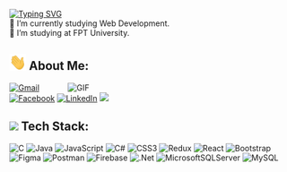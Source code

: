 [![Typing SVG](https://readme-typing-svg.demolab.com?font=Fira+Code&duration=3000&pause=500&color=F7A246&center=true&vCenter=true&multiline=true&width=435&height=59&lines=Hi+there+%2C+I'm+Viet+Hoang+.;+Welcome+to+my+Github)](https://git.io/typing-svg)
<br>
🌱 I’m currently studying Web Development.
<br>
📓 I’m studying at FPT University.<br>
## <img src="https://raw.githubusercontent.com/ABSphreak/ABSphreak/master/gifs/Hi.gif" width="30"/> About Me:

<img align="right" alt="GIF" src="https://media1.giphy.com/media/RcsonxhFOqAdOiHeWB/giphy.gif?cid=790b76116641677651659ede8279ab2d88df3f25198527c3&rid=giphy.gif&ct=s" width="400"/>

[![Gmail](https://img.shields.io/twitter/url?label=Gmail&logo=gmail&url=https://gmail.com)](mailto:anhdung19022001@gmail.com)
[![Facebook](https://img.shields.io/badge/Facebook-%231877F2.svg?logo=Facebook&logoColor=white)](https://www.facebook.com/profile.php?id=100064799041817) 
[![LinkedIn](https://img.shields.io/badge/LinkedIn-%230077B5.svg?logo=linkedin&logoColor=white)](https://www.linkedin.com/in/%C4%91%E1%BB%97-ho%C3%A0ng-97ba26246/)
[![](https://visitcount.itsvg.in/api?id=LeXuanDai0307&icon=5&color=0)](https://visitcount.itsvg.in)

## <img src="https://media2.giphy.com/media/2T02P8FGz2qsqhteML/giphy.gif?cid=ecf05e476pvg2g21rb3e7b835og762t1uhp2ncwazufmg62c&rid=giphy.gif&ct=s" width="30"> Tech Stack:
![C](https://img.shields.io/badge/c-%2300599C.svg?style=for-the-badge&logo=c&logoColor=white) ![Java](https://img.shields.io/badge/java-%23ED8B00.svg?style=for-the-badge&logo=java&logoColor=white) ![JavaScript](https://img.shields.io/badge/javascript-%23323330.svg?style=for-the-badge&logo=javascript&logoColor=%23F7DF1E) ![C#](https://img.shields.io/badge/c%23-%23239120.svg?style=for-the-badge&logo=c-sharp&logoColor=white) ![CSS3](https://img.shields.io/badge/css3-%231572B6.svg?style=for-the-badge&logo=css3&logoColor=white) ![Redux](https://img.shields.io/badge/redux-%23593d88.svg?style=for-the-badge&logo=redux&logoColor=white) ![React](https://img.shields.io/badge/react-%2320232a.svg?style=for-the-badge&logo=react&logoColor=%2361DAFB) ![Bootstrap](https://img.shields.io/badge/bootstrap-%23563D7C.svg?style=for-the-badge&logo=bootstrap&logoColor=white) ![Figma](https://img.shields.io/badge/figma-%23F24E1E.svg?style=for-the-badge&logo=figma&logoColor=white) ![Postman](https://img.shields.io/badge/Postman-FF6C37?style=for-the-badge&logo=postman&logoColor=white) ![Firebase](https://img.shields.io/badge/firebase-%23039BE5.svg?style=for-the-badge&logo=firebase) ![.Net](https://img.shields.io/badge/.NET-5C2D91?style=for-the-badge&logo=.net&logoColor=white) ![MicrosoftSQLServer](https://img.shields.io/badge/Microsoft%20SQL%20Sever-CC2927?style=for-the-badge&logo=microsoft%20sql%20server&logoColor=white) ![MySQL](https://img.shields.io/badge/mysql-%2300f.svg?style=for-the-badge&logo=mysql&logoColor=white)
<!--
**viethoang2810/viethoang2810** is a ✨ _special_ ✨ repository because its `README.md` (this file) appears on your GitHub profile.

Here are some ideas to get you started:

- 🤔 I’m looking for help with ...
- 💬 Ask me about ...
- 📫 How to reach me: ...
- 😄 Pronouns: ...
- ⚡ Fun fact: ...
-->
